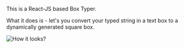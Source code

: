 This is a React-JS based Box Typer. 

What it does is - let's you convert your typed string in a text box to a dynamically generated square box. 

![How it looks?](https://i.imgur.com/igwLak3.png)


